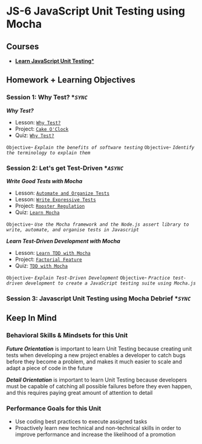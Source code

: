 # JS-6 JavaScript Unit Testing using Mocha

## Courses

- [**Learn JavaScript Unit Testing***](https://www.codecademy.com/learn/learn-javascript-unit-testing)

## Homework + Learning Objectives

### Session 1: Why Test? **`SYNC`*

***Why Test?***

- Lesson: [`Why Test?`](https://www.codecademy.com/courses/learn-javascript-unit-testing/lessons/why-test/resume)
- Project: [`Cake O'Clock`](https://www.codecademy.com/courses/learn-javascript-unit-testing/projects/cake-clock)
- Quiz: [`Why Test?`](https://www.codecademy.com/courses/learn-javascript-unit-testing/quizzes/why-test-quiz)

`Objective`- *`Explain the benefits of software testing`*
`Objective`- *`Identify the terminology to explain them`*

### Session 2: Let's get Test-Driven **`ASYNC`*

***Write Good Tests with Mocha***

- Lesson: [`Automate and Organize Tests`](https://www.codecademy.com/courses/learn-javascript-unit-testing/lessons/automate-organize-tests/resume)
- Lesson: [`Write Expressive Tests`](https://www.codecademy.com/courses/learn-javascript-unit-testing/lessons/expressive-tests/resume)
- Project: [`Rooster Regulation`](https://www.codecademy.com/courses/learn-javascript-unit-testing/projects/rooster-regulation)
- Quiz: [`Learn Mocha`](https://www.codecademy.com/courses/learn-javascript-unit-testing/quizzes/learn-mocha-quiz)

`Objective`- *`Use the Mocha framework and the Node.js assert library to write, automate, and organise tests in Javascript`*

***Learn Test-Driven Development with Mocha***

- Lesson: [`Learn TDD with Mocha`](https://www.codecademy.com/courses/learn-javascript-unit-testing/lessons/tdd-with-mocha/resume)
- Project: [`Factorial Feature`](https://www.codecademy.com/courses/learn-javascript-unit-testing/projects/factorial)
- Quiz: [`TDD with Mocha`](https://www.codecademy.com/courses/learn-javascript-unit-testing/quizzes/mocha-tdd-quiz)

`Objective`- *`Explain Test-Driven Development`*
`Objective`- *`Practice test-driven development to create a JavaScript testing suite using Mocha.js`*

### Session 3: Javascript Unit Testing using Mocha Debrief **`SYNC`*

## Keep In Mind

### Behavioral Skills & Mindsets for this Unit

***Future Orientation*** is important to learn Unit Testing because creating unit tests when developing a new project enables a developer to catch bugs before they become a problem, and makes it much easier to scale and adapt a piece of code in the future

***Detail Orientation*** is important to learn Unit Testing because developers must be capable of catching all possible failures before they even happen, and this requires paying great amount of attention to detail

### Performance Goals for this Unit

- Use coding best practices to execute assigned tasks
- Proactively learn new technical and non-technical skills in order to improve performance and increase the likelihood of a promotion
